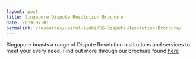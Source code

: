 ```yaml
---
layout: post
title: Singapore Dispute Resolution Brochure
date: 2019-07-01
permalink: /resources/useful-links/SG-Dispute-Resolution-Brochure/
---
```


Singapore boasts a range of Dispute Resolution institutions and services to meet your every need. Find out more through our brochure found [here]()

